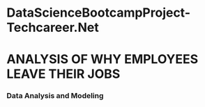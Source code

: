 # DataScienceBootcampProject-Techcareer.Net

# ANALYSIS OF WHY EMPLOYEES LEAVE THEIR JOBS
### Data Analysis and Modeling
